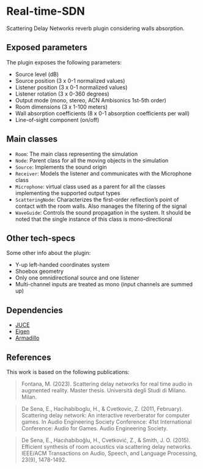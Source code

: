 # Real-time-SDN
Scattering Delay Networks reverb plugin considering walls absorption.

## Exposed parameters
The plugin exposes the following parameters:
* Source level (dB)
* Source position (3 x 0-1 normalized values)
* Listener position (3 x 0-1 normalized values)
* Listener rotation (3 x 0-360 degrees)
* Output mode (mono, stereo, ACN Ambisonics 1st-5th order)
* Room dimensions (3 x 1-100 meters)
* Wall absorption coefficients (8 x 0-1 absorption coefficients per wall)
* Line-of-sight component (on/off)

## Main classes
* ```Room```: The main class representing the simulation 
* ```Node```: Parent class for all the moving objects in the simulation
* ```Source```: Implements the sound origin 
* ```Receiver```: Models the listener and communicates with the Microphone class
* ```Microphone```: virtual class used as a parent for all the classes implementing the supported output types
* ```ScatteringNode```: Characterizes the first-order reflection’s point of contact with the room walls. Also manages the filtering of the signal
* ```WaveGuide```: Controls the sound propagation in the system. It should be noted that the single instance of this class is mono-directional

## Other tech-specs
Some other info about the plugin:
* Y-up left-handed coordinates system
* Shoebox geometry
* Only one omnidirectional source and one listener
* Multi-channel inputs are treated as mono (input channels are summed up)

## Dependencies
* [JUCE](https://juce.com/)
* [Eigen](https://eigen.tuxfamily.org/)
* [Armadillo](https://arma.sourceforge.net/)

## References
This work is based on the following publications:
> Fontana, M. (2023). Scattering delay networks for real time audio in augmented reality. Master thesis. Università degli Studi di Milano. Milan.

> De Sena, E., Hacihabiboglu, H., & Cvetkovic, Z. (2011, February). Scattering delay network: An interactive reverberator for computer games. In Audio Engineering Society Conference: 41st International Conference: Audio for Games. Audio Engineering Society.

> De Sena, E., Hacιhabiboğlu, H., Cvetković, Z., & Smith, J. O. (2015). Efficient synthesis of room acoustics via scattering delay networks. IEEE/ACM Transactions on Audio, Speech, and Language Processing, 23(9), 1478-1492.

